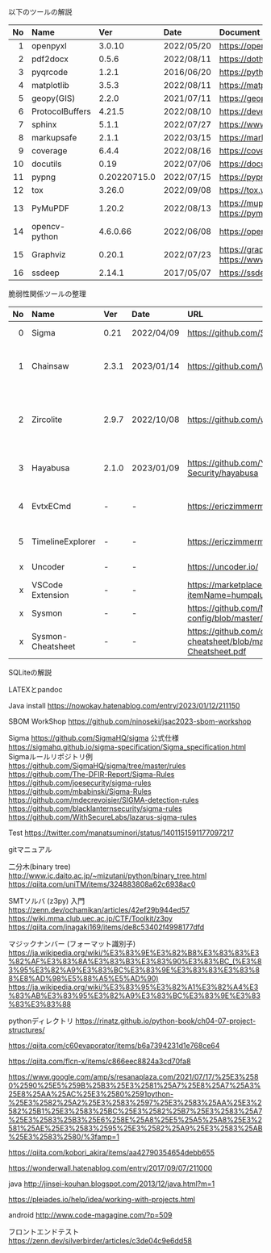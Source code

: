 
以下のツールの解説

|No |Name|Ver|Date|Document URL|Source URL|Python package URL|
|--:|:-- |:--|:-- |:--         |:--       |:--|
|  1|openpyxl   |3.0.10 |2022/05/20 |https://openpyxl.readthedocs.io/en/stable/ |https://foss.heptapod.net/openpyxl/openpyxl |https://pypi.org/project/openpyxl/ |
|  2|pdf2docx   |0.5.6  |2022/08/11 |https://dothinking.github.io/pdf2docx/ |https://github.com/dothinking/pdf2docx |https://pypi.org/project/pdf2docx/ |
|  3|pyqrcode   |1.2.1  |2016/06/20 |https://pythonhosted.org/PyQRCode/ |https://github.com/mnooner256/pyqrcode |https://pypi.org/project/PyQRCode/ |
|  4|matplotlib |3.5.3  |2022/08/11 |https://matplotlib.org/ |https://github.com/matplotlib/matplotlib |https://pypi.org/project/matplotlib/ |
|  5|geopy(GIS) |2.2.0  |2021/07/11 |https://geopy.readthedocs.io/en/latest/ |https://github.com/geopy/geopy |https://pypi.org/project/geopy/ |
|  6|ProtocolBuffers |4.21.5 |2022/08/10 |https://developers.google.com/protocol-buffers/ |https://github.com/protocolbuffers/protobuf |https://pypi.org/project/protobuf/ |
|  7|sphinx     |5.1.1  |2022/07/27 |https://www.sphinx-doc.org/en/master/ |https://github.com/sphinx-doc/sphinx |https://pypi.org/project/Sphinx/ |
|  8|markupsafe |2.1.1  |2022/03/15 |https://markupsafe.palletsprojects.com/en/2.1.x/ |https://github.com/pallets/markupsafe/ |https://pypi.org/project/MarkupSafe/ |
|  9|coverage   |6.4.4  |2022/08/16 |https://coverage.readthedocs.io/en/6.4.4/ |https://github.com/nedbat/coveragepy |https://pypi.org/project/coverage/ |
| 10|docutils   |0.19   |2022/07/06 |https://docutils.sourceforge.io/ |https://repo.or.cz/docutils.git |https://pypi.org/project/docutils/ |
| 11|pypng      |0.20220715.0 | 2022/07/15 |https://pypng.readthedocs.io/en/latest/|https://gitlab.com/drj11/pypng/ |https://pypi.org/project/pypng/ |
| 12|tox        |3.26.0 |2022/09/08 |https://tox.wiki/en/latest/ |https://github.com/tox-dev/tox |https://pypi.org/project/tox/ |
| 13|PyMuPDF    |1.20.2 |2022/08/13 |https://mupdf.com/ https://pymupdf.readthedocs.io/en/latest/ |https://github.com/pymupdf/PyMuPDF |https://pypi.org/project/PyMuPDF/|
| 14|opencv-python|4.6.0.66 |2022/06/08 |https://opencv.org/ |https://github.com/opencv/opencv |https://pypi.org/project/opencv-python/|
| 15|Graphviz   |0.20.1 |2022/07/23 |https://graphviz.readthedocs.io/en/stable/ https://www.graphviz.org/ | https://github.com/xflr6/graphviz/ https://gitlab.com/graphviz/graphviz/ | https://gitlab.com/graphviz/graphviz/ |
| 16|ssdeep     |2.14.1 |2017/05/07 |https://ssdeep-project.github.io/ssdeep|2.14.1|||

脆弱性関係ツールの整理

|No |Name|Ver|Date|URL|Remarks|
|--:|:-- |:--|:-- |:--       |:--|
|  0|Sigma     | 0.21  | 2022/04/09 | https://github.com/SigmaHQ/sigma | open signature format |
|  1|Chainsaw  | 2.3.1 | 2023/01/14 | https://github.com/WithSecureLabs/chainsaw | Rapidly Search and Hunt through Windows Forensic Artefacts |
|  2|Zircolite | 2.9.7 | 2022/10/08 | https://github.com/wagga40/Zircolite | Standalone SIGMA-based detection tool (EVTX,Auditd,Sysmon for linux,JSONL/NDJSON Logs)|
|  3|Hayabusa  | 2.1.0 | 2023/01/09 | https://github.com/Yamato-Security/hayabusa | Windows event log fast forensics timeline generator |
|  4|EvtxECmd  | - | - | https://ericzimmerman.github.io/#!index.md | Event log (evtx) parser with standardized CSV, XML, and json |
|  5|TimelineExplorer  | - | - | https://ericzimmerman.github.io/#!index.md | CSVに変換したイベントログを見やすく表示 |
|  x|Uncoder   | - | - | https://uncoder.io/ | online Sigma translation engine |
|  x|VSCode Extension  | - | - | https://marketplace.visualstudio.com/items?itemName=humpalum.sigma |
|  x|Sysmon    | - | - | https://github.com/Neo23x0/sysmon-config/blob/master/sysmonconfig-trace.xml |
|  x|Sysmon-Cheatsheet | - | - | https://github.com/olafhartong/sysmon-cheatsheet/blob/master/Sysmon-Cheatsheet.pdf |



SQLiteの解説

LATEXとpandoc

Java install
https://nowokay.hatenablog.com/entry/2023/01/12/211150

SBOM WorkShop
https://github.com/ninoseki/jsac2023-sbom-workshop

Sigma
https://github.com/SigmaHQ/sigma
公式仕様
  https://sigmahq.github.io/sigma-specification/Sigma_specification.html
Sigmaルールリポジトリ例
  https://github.com/SigmaHQ/sigma/tree/master/rules
  https://github.com/The-DFIR-Report/Sigma-Rules
  https://github.com/joesecurity/sigma-rules
  https://github.com/mbabinski/Sigma-Rules
  https://github.com/mdecrevoisier/SIGMA-detection-rules
  https://github.com/blacklanternsecurity/sigma-rules
  https://github.com/WithSecureLabs/lazarus-sigma-rules


Test
https://twitter.com/manatsuminori/status/1401151591177097217

gitマニュアル

二分木(binary tree)
http://www.ic.daito.ac.jp/~mizutani/python/binary_tree.html
https://qiita.com/uniTM/items/324883808a62c6938ac0

SMTソルバ (z3py) 入門
https://zenn.dev/ochamikan/articles/42ef29b944ed57
https://wiki.mma.club.uec.ac.jp/CTF/Toolkit/z3py
https://qiita.com/inagaki169/items/de8c53402f4998177dfd



マジックナンバー (フォーマット識別子)
https://ja.wikipedia.org/wiki/%E3%83%9E%E3%82%B8%E3%83%83%E3%82%AF%E3%83%8A%E3%83%B3%E3%83%90%E3%83%BC_(%E3%83%95%E3%82%A9%E3%83%BC%E3%83%9E%E3%83%83%E3%83%88%E8%AD%98%E5%88%A5%E5%AD%90)
https://ja.wikipedia.org/wiki/%E3%83%95%E3%82%A1%E3%82%A4%E3%83%AB%E3%83%95%E3%82%A9%E3%83%BC%E3%83%9E%E3%83%83%E3%83%88


pythonディレクトリ
https://rinatz.github.io/python-book/ch04-07-project-structures/

https://qiita.com/c60evaporator/items/b6a7394231d1e768ce64

https://qiita.com/flcn-x/items/c866eec8824a3cd70fa8

https://www.google.com/amp/s/resanaplaza.com/2021/07/17/%25E3%2580%2590%25E5%259B%25B3%25E3%2581%25A7%25E8%25A7%25A3%25E8%25AA%25AC%25E3%2580%2591python-%25E3%2582%25A2%25E3%2583%2597%25E3%2583%25AA%25E3%2582%25B1%25E3%2583%25BC%25E3%2582%25B7%25E3%2583%25A7%25E3%2583%25B3%25E6%258E%25A8%25E5%25A5%25A8%25E3%2581%25AE%25E3%2583%2595%25E3%2582%25A9%25E3%2583%25AB%25E3%2583%2580/%3famp=1

https://qiita.com/kobori_akira/items/aa42790354654debb655

https://wonderwall.hatenablog.com/entry/2017/09/07/211000


java
http://jinsei-kouhan.blogspot.com/2013/12/java.html?m=1

https://pleiades.io/help/idea/working-with-projects.html

android
http://www.code-magagine.com/?p=509



フロントエンドテスト
https://zenn.dev/silverbirder/articles/c3de04c9e6dd58
